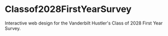 # Classof2028FirstYearSurvey
Interactive web design for the Vanderbilt Hustler's Class of 2028 First Year Survey.
